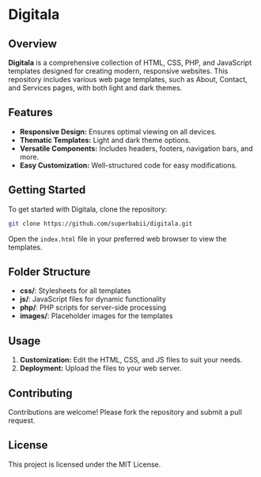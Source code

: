 # Digitala

## Overview
**Digitala** is a comprehensive collection of HTML, CSS, PHP, and JavaScript templates designed for creating modern, responsive websites. This repository includes various web page templates, such as About, Contact, and Services pages, with both light and dark themes.

## Features
- **Responsive Design:** Ensures optimal viewing on all devices.
- **Thematic Templates:** Light and dark theme options.
- **Versatile Components:** Includes headers, footers, navigation bars, and more.
- **Easy Customization:** Well-structured code for easy modifications.

## Getting Started
To get started with Digitala, clone the repository:

```sh
git clone https://github.com/superbabii/digitala.git
```

Open the `index.html` file in your preferred web browser to view the templates.

## Folder Structure
- **css/**: Stylesheets for all templates
- **js/**: JavaScript files for dynamic functionality
- **php/**: PHP scripts for server-side processing
- **images/**: Placeholder images for the templates

## Usage
1. **Customization:** Edit the HTML, CSS, and JS files to suit your needs.
2. **Deployment:** Upload the files to your web server.

## Contributing
Contributions are welcome! Please fork the repository and submit a pull request.

## License
This project is licensed under the MIT License.

